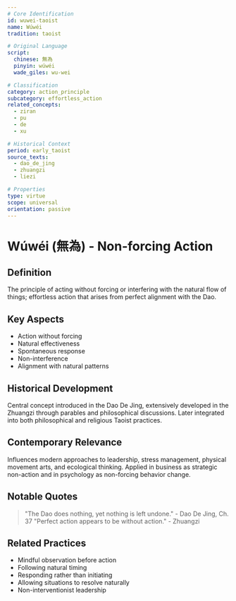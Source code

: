 ```yaml
---
# Core Identification
id: wuwei-taoist
name: Wúwéi
tradition: taoist

# Original Language
script:
  chinese: 無為
  pinyin: wúwéi
  wade_giles: wu-wei

# Classification
category: action_principle
subcategory: effortless_action
related_concepts:
  - ziran
  - pu
  - de
  - xu

# Historical Context
period: early_taoist
source_texts:
  - dao_de_jing
  - zhuangzi
  - liezi

# Properties
type: virtue
scope: universal
orientation: passive
---
```


# Wúwéi (無為) - Non-forcing Action

## Definition
The principle of acting without forcing or interfering with the natural flow of things; effortless action that arises from perfect alignment with the Dao.

## Key Aspects
- Action without forcing
- Natural effectiveness
- Spontaneous response
- Non-interference
- Alignment with natural patterns

## Historical Development
Central concept introduced in the Dao De Jing, extensively developed in the Zhuangzi through parables and philosophical discussions. Later integrated into both philosophical and religious Taoist practices.

## Contemporary Relevance
Influences modern approaches to leadership, stress management, physical movement arts, and ecological thinking. Applied in business as strategic non-action and in psychology as non-forcing behavior change.

## Notable Quotes
> "The Dao does nothing, yet nothing is left undone." - Dao De Jing, Ch. 37
> "Perfect action appears to be without action." - Zhuangzi

## Related Practices
- Mindful observation before action
- Following natural timing
- Responding rather than initiating
- Allowing situations to resolve naturally
- Non-interventionist leadership